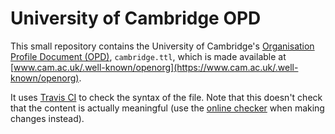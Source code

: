 University of Cambridge OPD
===========================

This small repository contains the University of Cambridge's [Organisation Profile Document (OPD)](http://opd.data.ac.uk/), `cambridge.ttl`, which is made available at [www.cam.ac.uk/.well-known/openorg](https://www.cam.ac.uk/.well-known/openorg).

It uses [Travis CI](https://travis-ci.org/) to check the syntax of the file. Note that this doesn't check that the content is actually meaningful (use the [online checker](http://opd.data.ac.uk/checker) when making changes instead).
